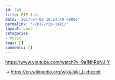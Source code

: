 ```yaml
---
id: 749
title: RIP Jaki
date: '2017-04-02 19:14:49 +0000'
permalink: "/2017/rip-jaki/"
layout: post
categories:
- Music
tags: []
comments: []
---
```

<https://www.youtube.com/watch?v=9a1NhRbNJ_Y>

-\> <https://en.wikipedia.org/wiki/Jaki_Liebezeit>